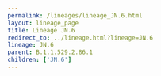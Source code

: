 ```yaml
---
permalink: /lineages/lineage_JN.6.html
layout: lineage_page
title: Lineage JN.6
redirect_to: ../lineage.html?lineage=JN.6
lineage: JN.6
parent: B.1.1.529.2.86.1
children: ['JN.6']
---
```

